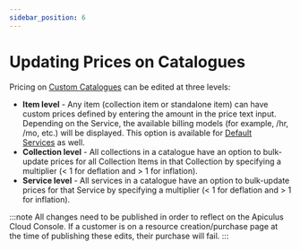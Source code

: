```yaml
---
sidebar_position: 6
---
```

# Updating Prices on Catalogues

Pricing on [Custom Catalogues](CreatingaCustomCatalogue.md) can be edited at three levels:

- **Item level** - Any item (collection item or standalone item) can have custom prices defined by entering the amount in the price text input. Depending on the Service, the available billing models  (for example, /hr, /mo, etc.) will be displayed. This option is available for [Default Services](../WorkingwithDefaultServices) as well.
- **Collection level** - All collections in a catalogue have an option to bulk-update prices for all Collection Items in that Collection by specifying a multiplier (< 1 for deflation and > 1 for inflation).
- **Service level** - All services in a catalogue have an option to bulk-update prices for that Service by specifying a multiplier (< 1 for deflation and > 1 for inflation).

:::note
All changes need to be published in order to reflect on the Apiculus Cloud Console. If a customer is on a resource creation/purchase page at the time of publishing these edits, their purchase will fail.
:::



